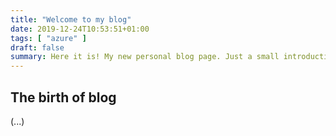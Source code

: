 ```yaml
---
title: "Welcome to my blog"
date: 2019-12-24T10:53:51+01:00
tags: [ "azure" ]
draft: false
summary: Here it is! My new personal blog page. Just a small introduction. My name is Herman Cordes, based in The Netherlands and working for the consultancy company of [4DotNet](https://www.4dotnet.nl/). My main skillset revolves around Microsoft tools and frameworks. You'll find my blogging mainly about .NET, Azure DevOps, Azure, WPF and MVC.
---
```



## The birth of blog

(...)